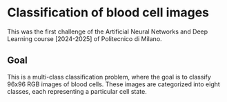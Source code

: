 # Classification of blood cell images

This was the first challenge of the Artificial Neural Networks and Deep Learning course [2024-2025] of Politecnico di Milano.

## Goal
This is a multi-class classification problem, where the goal is to classify 96x96 RGB images of blood cells. These images are categorized into eight classes, each representing a particular cell state.
